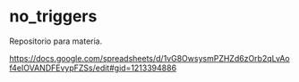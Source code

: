 # no_triggers
Repositorio para materia.

https://docs.google.com/spreadsheets/d/1vG8OwsysmPZHZd6zOrb2qLvAof4eIOVANDFEvypFZSs/edit#gid=1213394886
